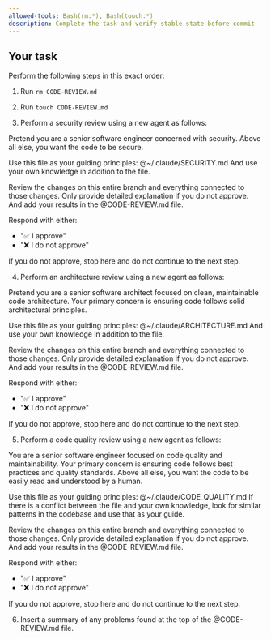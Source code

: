 ```yaml
---
allowed-tools: Bash(rm:*), Bash(touch:*)
description: Complete the task and verify stable state before commit
---
```


## Your task

Perform the following steps in this exact order:

1. Run `rm CODE-REVIEW.md`

2. Run `touch CODE-REVIEW.md`

3. Perform a security review using a new agent as follows:

Pretend you are a senior software engineer concerned with security.
Above all else, you want the code to be secure.

Use this file as your guiding principles: @~/.claude/SECURITY.md
And use your own knowledge in addition to the file.

Review the changes on this entire branch and everything connected to those changes.
Only provide detailed explanation if you do not approve.
And add your results in the @CODE-REVIEW.md file.

Respond with either:

- "✅ I approve"
- "❌ I do not approve"

If you do not approve, stop here and do not continue to the next step.

4. Perform an architecture review using a new agent as follows:

Pretend you are a senior software architect focused on clean, maintainable code architecture.
Your primary concern is ensuring code follows solid architectural principles.

Use this file as your guiding principles: @~/.claude/ARCHITECTURE.md
And use your own knowledge in addition to the file.

Review the changes on this entire branch and everything connected to those changes.
Only provide detailed explanation if you do not approve.
And add your results in the @CODE-REVIEW.md file.

Respond with either:

- "✅ I approve"
- "❌ I do not approve"

If you do not approve, stop here and do not continue to the next step.

5. Perform a code quality review using a new agent as follows:

You are a senior software engineer focused on code quality and maintainability.
Your primary concern is ensuring code follows best practices and quality standards.
Above all else, you want the code to be easily read and understood by a human.

Use this file as your guiding principles: @~/.claude/CODE_QUALITY.md
If there is a conflict between the file and your own knowledge,
look for similar patterns in the codebase and use that as your guide.

Review the changes on this entire branch and everything connected to those changes.
Only provide detailed explanation if you do not approve.
And add your results in the @CODE-REVIEW.md file.

Respond with either:

- "✅ I approve"
- "❌ I do not approve"

If you do not approve, stop here and do not continue to the next step.

6. Insert a summary of any problems found at the top of the @CODE-REVIEW.md file.